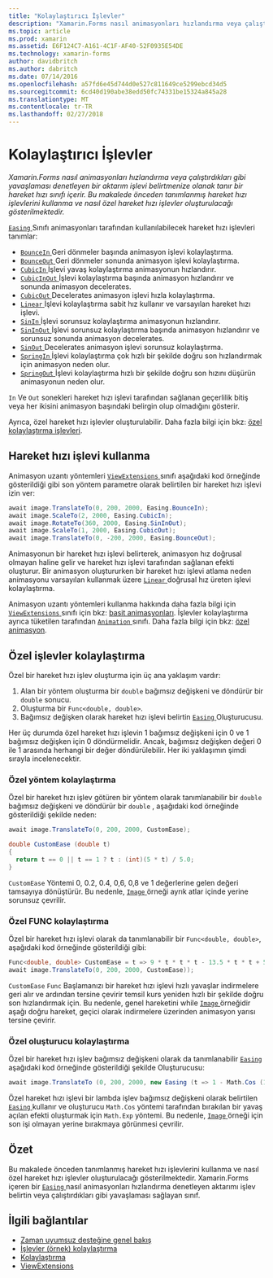 ```yaml
---
title: "Kolaylaştırıcı İşlevler"
description: "Xamarin.Forms nasıl animasyonları hızlandırma veya çalıştırdıkları gibi yavaşlaması denetleyen bir aktarım işlevi belirtmenize olanak tanır bir hareket hızı sınıfı içerir. Bu makalede önceden tanımlanmış hareket hızı işlevlerini kullanma ve nasıl özel hareket hızı işlevler oluşturulacağı gösterilmektedir."
ms.topic: article
ms.prod: xamarin
ms.assetid: E6F124C7-A161-4C1F-AF40-52F0935E54DE
ms.technology: xamarin-forms
author: davidbritch
ms.author: dabritch
ms.date: 07/14/2016
ms.openlocfilehash: a57fd6e45d744d0e527c811649ce5299ebcd34d5
ms.sourcegitcommit: 6cd40d190abe38edd50fc74331be15324a845a28
ms.translationtype: MT
ms.contentlocale: tr-TR
ms.lasthandoff: 02/27/2018
---
```

# <a name="easing-functions"></a>Kolaylaştırıcı İşlevler

_Xamarin.Forms nasıl animasyonları hızlandırma veya çalıştırdıkları gibi yavaşlaması denetleyen bir aktarım işlevi belirtmenize olanak tanır bir hareket hızı sınıfı içerir. Bu makalede önceden tanımlanmış hareket hızı işlevlerini kullanma ve nasıl özel hareket hızı işlevler oluşturulacağı gösterilmektedir._


[ `Easing` ](https://developer.xamarin.com/api/type/Xamarin.Forms.Easing/) Sınıfı animasyonları tarafından kullanılabilecek hareket hızı işlevleri tanımlar:

- [ `BounceIn` ](https://developer.xamarin.com/api/field/Xamarin.Forms.Easing.BounceIn/) Geri dönmeler başında animasyon işlevi kolaylaştırma.
- [ `BounceOut` ](https://developer.xamarin.com/api/field/Xamarin.Forms.Easing.BounceOut/) Geri dönmeler sonunda animasyon işlevi kolaylaştırma.
- [ `CubicIn` ](https://developer.xamarin.com/api/field/Xamarin.Forms.Easing.CubicIn/) İşlevi yavaş kolaylaştırma animasyonun hızlandırır.
- [ `CubicInOut` ](https://developer.xamarin.com/api/field/Xamarin.Forms.Easing.CubicInOut/) İşlevi kolaylaştırma başında animasyon hızlandırır ve sonunda animasyon decelerates.
- [ `CubicOut` ](https://developer.xamarin.com/api/field/Xamarin.Forms.Easing.CubicOut/) Decelerates animasyon işlevi hızla kolaylaştırma.
- [ `Linear` ](https://developer.xamarin.com/api/field/Xamarin.Forms.Easing.Linear/) İşlevi kolaylaştırma sabit hız kullanır ve varsayılan hareket hızı işlevi.
- [ `SinIn` ](https://developer.xamarin.com/api/field/Xamarin.Forms.Easing.SinIn/) İşlevi sorunsuz kolaylaştırma animasyonun hızlandırır.
- [ `SinInOut` ](https://developer.xamarin.com/api/field/Xamarin.Forms.Easing.SinInOut/) İşlevi sorunsuz kolaylaştırma başında animasyon hızlandırır ve sorunsuz sonunda animasyon decelerates.
- [ `SinOut` ](https://developer.xamarin.com/api/field/Xamarin.Forms.Easing.SinOut/) Decelerates animasyon işlevi sorunsuz kolaylaştırma.
- [ `SpringIn` ](https://developer.xamarin.com/api/field/Xamarin.Forms.Easing.SpringIn/) İşlevi kolaylaştırma çok hızlı bir şekilde doğru son hızlandırmak için animasyon neden olur.
- [ `SpringOut` ](https://developer.xamarin.com/api/field/Xamarin.Forms.Easing.SpringOut/) İşlevi kolaylaştırma hızlı bir şekilde doğru son hızını düşürün animasyonun neden olur.

`In` Ve `Out` sonekleri hareket hızı işlevi tarafından sağlanan geçerlilik bitiş veya her ikisini animasyon başındaki belirgin olup olmadığını gösterir.

Ayrıca, özel hareket hızı işlevler oluşturulabilir. Daha fazla bilgi için bkz: [özel kolaylaştırma işlevleri](#customeasing).

## <a name="consuming-an-easing-function"></a>Hareket hızı işlevi kullanma

Animasyon uzantı yöntemleri [ `ViewExtensions` ](https://developer.xamarin.com/api/type/Xamarin.Forms.ViewExtensions/) sınıfı aşağıdaki kod örneğinde gösterildiği gibi son yöntem parametre olarak belirtilen bir hareket hızı işlevi izin ver:

```csharp
await image.TranslateTo(0, 200, 2000, Easing.BounceIn);
await image.ScaleTo(2, 2000, Easing.CubicIn);
await image.RotateTo(360, 2000, Easing.SinInOut);
await image.ScaleTo(1, 2000, Easing.CubicOut);
await image.TranslateTo(0, -200, 2000, Easing.BounceOut);
```

Animasyonun bir hareket hızı işlevi belirterek, animasyon hız doğrusal olmayan haline gelir ve hareket hızı işlevi tarafından sağlanan efekti oluşturur. Bir animasyon oluştururken bir hareket hızı işlevi atlama neden animasyonu varsayılan kullanmak üzere [ `Linear` ](https://developer.xamarin.com/api/field/Xamarin.Forms.Easing.Linear/) doğrusal hız üreten işlevi kolaylaştırma.

Animasyon uzantı yöntemleri kullanma hakkında daha fazla bilgi için [ `ViewExtensions` ](https://developer.xamarin.com/api/type/Xamarin.Forms.ViewExtensions/) sınıfı için bkz: [basit animasyonları](~/xamarin-forms/user-interface/animation/simple.md). İşlevler kolaylaştırma ayrıca tüketilen tarafından [ `Animation` ](https://developer.xamarin.com/api/type/Xamarin.Forms.Animation/) sınıfı. Daha fazla bilgi için bkz: [özel animasyon](~/xamarin-forms/user-interface/animation/custom.md).

<a name="customeasing" />

## <a name="custom-easing-functions"></a>Özel işlevler kolaylaştırma

Özel bir hareket hızı işlev oluşturma için üç ana yaklaşım vardır:

1. Alan bir yöntem oluşturma bir `double` bağımsız değişkeni ve döndürür bir `double` sonucu.
1. Oluşturma bir `Func<double, double>`.
1. Bağımsız değişken olarak hareket hızı işlevi belirtin [ `Easing` ](https://developer.xamarin.com/api/type/Xamarin.Forms.Easing/) Oluşturucusu.

Her üç durumda özel hareket hızı işlevin 1 bağımsız değişkeni için 0 ve 1 bağımsız değişken için 0 döndürmelidir. Ancak, bağımsız değişken değeri 0 ile 1 arasında herhangi bir değer döndürülebilir. Her iki yaklaşımın şimdi sırayla incelenecektir.

### <a name="custom-easing-method"></a>Özel yöntem kolaylaştırma

Özel bir hareket hızı işlev götüren bir yöntem olarak tanımlanabilir bir `double` bağımsız değişkeni ve döndürür bir `double` , aşağıdaki kod örneğinde gösterildiği şekilde neden:

```csharp
await image.TranslateTo(0, 200, 2000, CustomEase);

double CustomEase (double t)
{
  return t == 0 || t == 1 ? t : (int)(5 * t) / 5.0;
}
```

`CustomEase` Yöntemi 0, 0.2, 0.4, 0,6, 0,8 ve 1 değerlerine gelen değeri tamsayıya dönüştürür. Bu nedenle, [ `Image` ](https://developer.xamarin.com/api/type/Xamarin.Forms.Image/) örneği ayrık atlar içinde yerine sorunsuz çevrilir.

### <a name="custom-easing-func"></a>Özel FUNC kolaylaştırma

Özel bir hareket hızı işlevi olarak da tanımlanabilir bir `Func<double, double>`, aşağıdaki kod örneğinde gösterildiği gibi:

```csharp
Func<double, double> CustomEase = t => 9 * t * t * t - 13.5 * t * t + 5.5 * t;
await image.TranslateTo(0, 200, 2000, CustomEase));
```

`CustomEase` `Func` Başlamanızı bir hareket hızı işlevi hızlı yavaşlar indirmelere geri alır ve ardından tersine çevirir temsil kurs yeniden hızlı bir şekilde doğru son hızlandırmak için. Bu nedenle, genel hareketini while [ `Image` ](https://developer.xamarin.com/api/type/Xamarin.Forms.Image/) örneğidir aşağı doğru hareket, geçici olarak indirmelere üzerinden animasyon yarısı tersine çevirir.

### <a name="custom-easing-constructor"></a>Özel oluşturucu kolaylaştırma

Özel bir hareket hızı işlev bağımsız değişkeni olarak da tanımlanabilir [ `Easing` ](https://developer.xamarin.com/api/type/Xamarin.Forms.Easing/) aşağıdaki kod örneğinde gösterildiği şekilde Oluşturucusu:

```csharp
await image.TranslateTo (0, 200, 2000, new Easing (t => 1 - Math.Cos (10 * Math.PI * t) * Math.Exp (-5 * t)));
```

Özel hareket hızı işlevi bir lambda işlev bağımsız değişkeni olarak belirtilen [ `Easing` ](https://developer.xamarin.com/api/type/Xamarin.Forms.Easing/) kullanır ve oluşturucu `Math.Cos` yöntemi tarafından bırakılan bir yavaş açılan efekti oluşturmak için `Math.Exp` yöntemi. Bu nedenle, [ `Image` ](https://developer.xamarin.com/api/type/Xamarin.Forms.Image/) örneği için son işi olmayan yerine bırakmaya görünmesi çevrilir.

## <a name="summary"></a>Özet

Bu makalede önceden tanımlanmış hareket hızı işlevlerini kullanma ve nasıl özel hareket hızı işlevler oluşturulacağı gösterilmektedir. Xamarin.Forms içeren bir [ `Easing` ](https://developer.xamarin.com/api/type/Xamarin.Forms.Easing/) nasıl animasyonları hızlandırma denetleyen aktarımı işlev belirtin veya çalıştırdıkları gibi yavaşlaması sağlayan sınıf.



## <a name="related-links"></a>İlgili bağlantılar

- [Zaman uyumsuz desteğine genel bakış](~/cross-platform/platform/async.md)
- [İşlevler (örnek) kolaylaştırma](https://developer.xamarin.com/samples/xamarin-forms/userinterface/animation/easing/)
- [Kolaylaştırma](https://developer.xamarin.com/api/type/Xamarin.Forms.Easing/)
- [ViewExtensions](https://developer.xamarin.com/api/type/Xamarin.Forms.ViewExtensions/)
